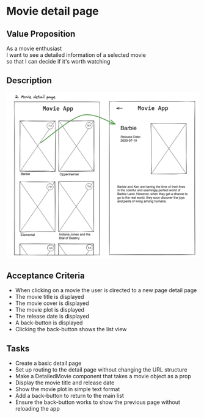 # Movie detail page

## Value Proposition

As a movie enthusiast <br>
I want to see a detailed information of a selected movie <br>
so that I can decide if it's worth watching <br>

## Description

![wireframe](./assets/scribble-movie-detail-page.png)

## Acceptance Criteria

- When clicking on a movie the user is directed to a new page detail page
- The movie title is displayed
- The movie cover is displayed
- The movie plot is displayed
- The release date is displayed
- A back-button is displayed
- Clicking the back-button shows the list view

## Tasks

- Create a basic detail page
- Set up routing to the detail page without changing the URL structure
- Make a DetailedMovie component that takes a movie object as a prop
- Display the movie title and release date
- Show the movie plot in simple text format
- Add a back-button to return to the main list
- Ensure the back-button works to show the previous page without reloading the app
